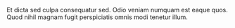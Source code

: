 Et dicta sed culpa consequatur sed.
Odio veniam numquam est eaque quos.
Quod nihil magnam fugit perspiciatis omnis modi tenetur illum.